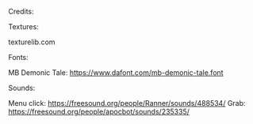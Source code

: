 Credits:

Textures:

texturelib.com

Fonts:

MB Demonic Tale: https://www.dafont.com/mb-demonic-tale.font

Sounds:

Menu click: https://freesound.org/people/Ranner/sounds/488534/
Grab: https://freesound.org/people/apocbot/sounds/235335/